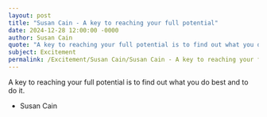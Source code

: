 ```yaml
---
layout: post
title: "Susan Cain - A key to reaching your full potential"
date: 2024-12-28 12:00:00 -0000
author: Susan Cain
quote: "A key to reaching your full potential is to find out what you do best and to do it."
subject: Excitement
permalink: /Excitement/Susan Cain/Susan Cain - A key to reaching your full potential
---
```


A key to reaching your full potential is to find out what you do best and to do it.

- Susan Cain
